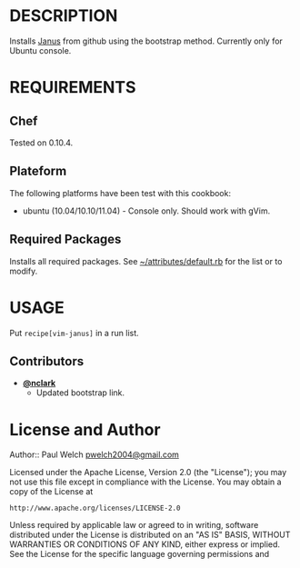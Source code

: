 # DESCRIPTION

Installs [Janus](https://github.com/carlhuda/janus) from github using the bootstrap method. Currently only for Ubuntu console.

# REQUIREMENTS

## Chef

Tested on 0.10.4.

## Plateform

The following platforms have been test with this cookbook:

* ubuntu (10.04/10.10/11.04) - Console only. Should work with gVim. 

## Required Packages 

Installs all required packages. See [~/attributes/default.rb](/vim-janus/attributes/default.rb) for the list or to modify.

# USAGE

Put `recipe[vim-janus]` in a run list.

## Contributors

* **[@nclark](https://github.com/nclark)**
  * Updated bootstrap link.

# License and Author

Author:: Paul Welch <pwelch2004@gmail.com>

Licensed under the Apache License, Version 2.0 (the "License");
you may not use this file except in compliance with the License.
You may obtain a copy of the License at

    http://www.apache.org/licenses/LICENSE-2.0

Unless required by applicable law or agreed to in writing, software
distributed under the License is distributed on an "AS IS" BASIS,
WITHOUT WARRANTIES OR CONDITIONS OF ANY KIND, either express or implied.
See the License for the specific language governing permissions and
